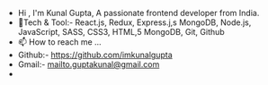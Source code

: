 - Hi  , I'm Kunal Gupta, A passionate frontend developer from India.
- 🌱Tech & Tool:- React.js, Redux, Express.j,s MongoDB, Node.js, JavaScript, SASS, CSS3, HTML,5 MongoDB, Git, Github
- 📫 How to reach me ...
- Github:- https://github.com/imkunalgupta
- Gmail:- mailto.guptakunal@gmail.com
- 

<!---
imkunalgupta/imkunalgupta is a ✨ special ✨ repository because its `README.md` (this file) appears on your GitHub profile.
You can click the Preview link to take a look at your changes.
--->

